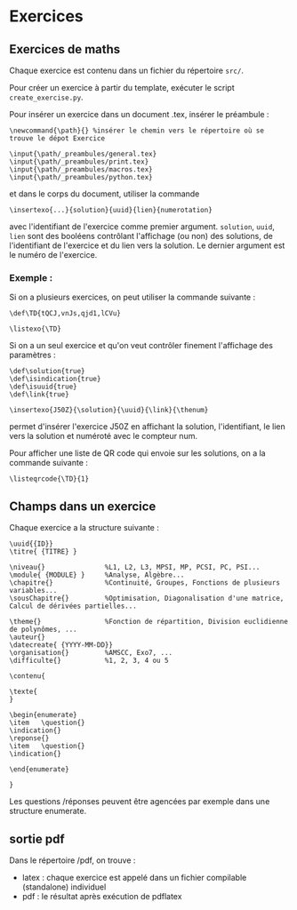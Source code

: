 # Exercices
## Exercices de maths
Chaque exercice est contenu dans un fichier du répertoire ```src/```.

Pour créer un exercice à partir du template, exécuter le script ```create_exercise.py```.

Pour insérer un exercice dans un document .tex, insérer le préambule : 

```
\newcommand{\path}{} %insérer le chemin vers le répertoire où se trouve le dépot Exercice

\input{\path/_preambules/general.tex}
\input{\path/_preambules/print.tex}
\input{\path/_preambules/macros.tex}
\input{\path/_preambules/python.tex}
```

et dans le corps du document, utiliser la commande

```\insertexo{...}{solution}{uuid}{lien}{numerotation}```

avec l'identifiant de l'exercice comme premier argument. ```solution```, ```uuid```, ```lien``` sont des booléens contrôlant l'affichage (ou non) des solutions, de l'identifiant de l'exercice et du lien vers la solution. Le dernier argument est le numéro de l'exercice.

### Exemple : 
Si on a plusieurs exercices, on peut utiliser la commande suivante : 

```
\def\TD{tQCJ,vnJs,qjd1,lCVu}

\listexo{\TD}
```
Si on a un seul exercice et qu'on veut contrôler finement l'affichage des paramètres : 
```
\def\solution{true}
\def\isindication{true}
\def\isuuid{true}
\def\link{true}

\insertexo{J50Z}{\solution}{\uuid}{\link}{\thenum}
```
permet d'insérer l'exercice J50Z en affichant la solution, l'identifiant, le lien vers la solution et numéroté avec le compteur num.


Pour afficher une liste de QR code qui envoie sur les solutions, on a la commande suivante :
```
\listeqrcode{\TD}{1}
```
## Champs dans un exercice
Chaque exercice a la structure suivante : 

```
\uuid{{ID}}
\titre{ {TITRE} }

\niveau{} 				%L1, L2, L3, MPSI, MP, PCSI, PC, PSI...
\module{ {MODULE} } 	%Analyse, Algèbre...
\chapitre{}   			%Continuité, Groupes, Fonctions de plusieurs variables...
\sousChapitre{}			%Optimisation, Diagonalisation d'une matrice, Calcul de dérivées partielles...

\theme{}				%Fonction de répartition, Division euclidienne de polynômes, ...
\auteur{}
\datecreate{ {YYYY-MM-DD}}
\organisation{}			%AMSCC, Exo7, ...
\difficulte{}			%1, 2, 3, 4 ou 5

\contenu{

\texte{ 
}

\begin{enumerate}
\item   \question{}
\indication{}
\reponse{}
\item   \question{}
\indication{}

\end{enumerate}

}
```

Les questions /réponses peuvent être agencées par exemple dans une structure enumerate.

## sortie pdf
Dans le répertoire /pdf, on trouve :
- latex : chaque exercice est appelé dans un fichier compilable (standalone) individuel
- pdf : le résultat après exécution de pdflatex
